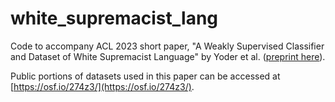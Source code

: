 # white_supremacist_lang
Code to accompany ACL 2023 short paper, "A Weakly Supervised Classifier and Dataset of White Supremacist Language" by Yoder et al. ([preprint here](https://arxiv.org/pdf/2306.15732.pdf)).

Public portions of datasets used in this paper can be accessed at [https://osf.io/274z3/](https://osf.io/274z3/).
